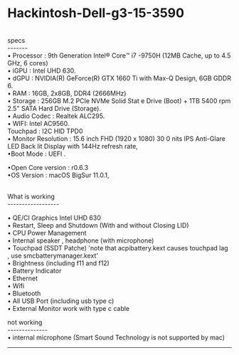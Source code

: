 # Hackintosh-Dell-g3-15-3590<br>
<br>
specs<br>
-------<br>
• Processor : 9th Generation Intel®️ Core™️ i7 -9750H (12MB Cache, up to 4.5 GHz, 6 cores) <br>
• iGPU : Intel UHD 630. <br>
• dGPU :  NVIDIA(R) GeForce(R) GTX 1660 Ti with Max-Q Design, 6GB GDDR 6. <br>
• RAM : 16GB, 2x8GB, DDR4 (2666MHz) <br>
• Storage : 256GB M.2 PCIe NVMe Solid Stat e Drive (Boot) + 1TB 5400 rpm 2.5" SATA Hard Drive (Storage). <br>
• Audio Codec : Realtek ALC295. <br>
• WIFI: Intel AC9560. <br>
Touchpad : I2C HID TPD0<br>
• Monitor Resolution : 15.6 inch FHD (1920 x 1080) 30 0 nits IPS Anti-Glare LED Back lit Display with 144Hz refresh rate,<br>
•Boot Mode : UEFI .<br>

•Open Core version : r0.6.3<br>
•OS Version : macOS BigSur 11.0.1,<br>

<br>
What is working<br>
------------------<br>

• QE/CI Graphics Intel UHD 630 <br>
• Restart, Sleep and Shutdown (With and without Closing LID) <br>
• CPU Power Management <br>
• Internal speaker , headphone (with microphone) <br>
• Touchpad (SSDT Patche) 'note that acpibattery.kext causes touchpad lag , use smcbatterymanager.kext' <br>
• Brightness (including f11 and f12) <br>
• Battery Indicator <br>
• Ethernet  
• Wifi <br>
• Bluetooth <br>
• All USB Port (including usb type c) <br>
• External Monitor work with type c cable

not working<br>
--------------<br>
• internal microphone (Smart Sound Technology is not supported by mac)<br>



-----------------------------------------------------------------------------------------------------------------------------

